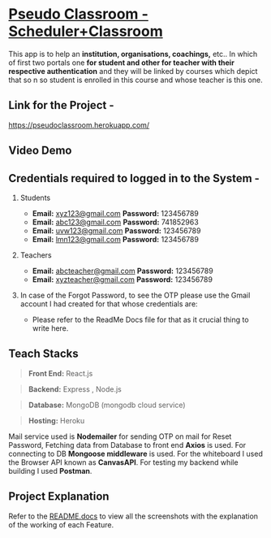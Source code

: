 # [Pseudo Classroom - Scheduler+Classroom](https://pseudoclassroom.herokuapp.com/)
This app is to help an **institution, organisations, coachings,** etc.. In which of first two portals one **for student and other for teacher with their respective authentication** and they will be linked by courses which depict that so n so student is enrolled in this course and whose teacher is this one.

## Link for the Project - 
https://pseudoclassroom.herokuapp.com/

## Video Demo



## Credentials required to logged in to the System -

1. Students
      - **Email:** xyz123@gmail.com **Password:** 123456789
      - **Email:** abc123@gmail.com **Password:** 741852963
      - **Email:** uvw123@gmail.com **Password:** 123456789
      - **Email:** lmn123@gmail.com **Password:** 123456789

2. Teachers
      - **Email:** abcteacher@gmail.com **Password:** 123456789
      - **Email:** xyzteacher@gmail.com **Password:** 123456789

3. In case of the Forgot Password, to see the OTP please use the Gmail account I had created for that whose credentials are: 
      - Please refer to the ReadMe Docs file for that as it crucial thing to write here.
     
## Teach Stacks

> **Front End:** React.js

> **Backend:** Express , Node.js

> **Database:** MongoDB (mongodb cloud service)

> **Hosting:**  Heroku

Mail service used is **Nodemailer** for sending OTP on mail for Reset Password, Fetching data from Database to front end **Axios** is used. For connecting to DB **Mongoose middleware** is used. For the whiteboard I used the Browser API known as **CanvasAPI**. For testing my backend while building I used **Postman**.


## Project Explanation
Refer to the [README.docs](https://docs.google.com/document/d/157lUzrDhjWW4fxMpES7slgHuUU7WOYR802lrjlf5w20/edit?usp=sharing) to view all the screenshots with the explanation of the working of each Feature. 

      

